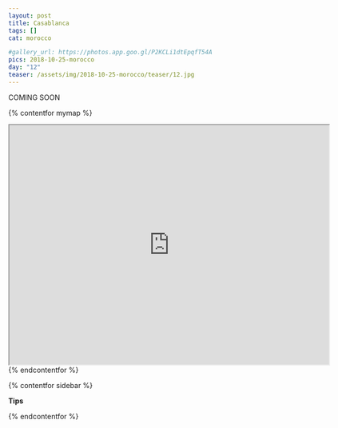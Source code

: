 ```yaml
---
layout: post
title: Casablanca 
tags: []
cat: morocco

#gallery_url: https://photos.app.goo.gl/P2KCLi1dtEpqfT54A
pics: 2018-10-25-morocco
day: "12"
teaser: /assets/img/2018-10-25-morocco/teaser/12.jpg
---
```


COMING SOON

{% contentfor mymap %}
<iframe src="https://www.google.com/maps/d/embed?mid=1BzK_aRNdNil8iXSBZcxYWMlw5Qs_pJXF&ehbc=2E312F" width="640" height="480"></iframe>
{% endcontentfor %}

{% contentfor sidebar %}

**Tips**

{% endcontentfor %}